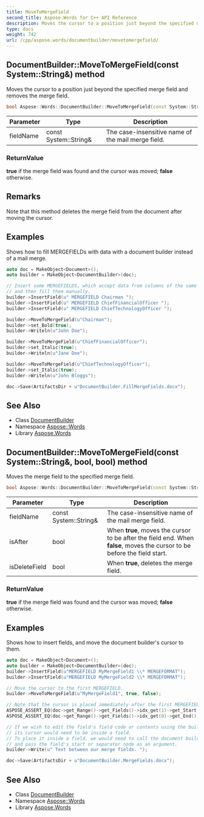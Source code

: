 ```yaml
---
title: MoveToMergeField
second_title: Aspose.Words for C++ API Reference
description: Moves the cursor to a position just beyond the specified merge field and removes the merge field.
type: docs
weight: 742
url: /cpp/aspose.words/documentbuilder/movetomergefield/
---
```

## DocumentBuilder::MoveToMergeField(const System::String\&) method


Moves the cursor to a position just beyond the specified merge field and removes the merge field.

```cpp
bool Aspose::Words::DocumentBuilder::MoveToMergeField(const System::String &fieldName)
```


| Parameter | Type | Description |
| --- | --- | --- |
| fieldName | const System::String\& | The case-insensitive name of the mail merge field. |

### ReturnValue

**true** if the merge field was found and the cursor was moved; **false** otherwise.
## Remarks


Note that this method deletes the merge field from the document after moving the cursor.

## Examples



Shows how to fill MERGEFIELDs with data with a document builder instead of a mail merge. 
```cpp
auto doc = MakeObject<Document>();
auto builder = MakeObject<DocumentBuilder>(doc);

// Insert some MERGEFIELDS, which accept data from columns of the same name in a data source during a mail merge,
// and then fill them manually.
builder->InsertField(u" MERGEFIELD Chairman ");
builder->InsertField(u" MERGEFIELD ChiefFinancialOfficer ");
builder->InsertField(u" MERGEFIELD ChiefTechnologyOfficer ");

builder->MoveToMergeField(u"Chairman");
builder->set_Bold(true);
builder->Writeln(u"John Doe");

builder->MoveToMergeField(u"ChiefFinancialOfficer");
builder->set_Italic(true);
builder->Writeln(u"Jane Doe");

builder->MoveToMergeField(u"ChiefTechnologyOfficer");
builder->set_Italic(true);
builder->Writeln(u"John Bloggs");

doc->Save(ArtifactsDir + u"DocumentBuilder.FillMergeFields.docx");
```

## See Also

* Class [DocumentBuilder](../)
* Namespace [Aspose::Words](../../)
* Library [Aspose.Words](../../../)
## DocumentBuilder::MoveToMergeField(const System::String\&, bool, bool) method


Moves the merge field to the specified merge field.

```cpp
bool Aspose::Words::DocumentBuilder::MoveToMergeField(const System::String &fieldName, bool isAfter, bool isDeleteField)
```


| Parameter | Type | Description |
| --- | --- | --- |
| fieldName | const System::String\& | The case-insensitive name of the mail merge field. |
| isAfter | bool | When **true**, moves the cursor to be after the field end. When **false**, moves the cursor to be before the field start. |
| isDeleteField | bool | When **true**, deletes the merge field. |

### ReturnValue

**true** if the merge field was found and the cursor was moved; **false** otherwise.

## Examples



Shows how to insert fields, and move the document builder's cursor to them. 
```cpp
auto doc = MakeObject<Document>();
auto builder = MakeObject<DocumentBuilder>(doc);
builder->InsertField(u"MERGEFIELD MyMergeField1 \\* MERGEFORMAT");
builder->InsertField(u"MERGEFIELD MyMergeField2 \\* MERGEFORMAT");

// Move the cursor to the first MERGEFIELD.
builder->MoveToMergeField(u"MyMergeField1", true, false);

// Note that the cursor is placed immediately after the first MERGEFIELD, and before the second.
ASPOSE_ASSERT_EQ(doc->get_Range()->get_Fields()->idx_get(1)->get_Start(), builder->get_CurrentNode());
ASPOSE_ASSERT_EQ(doc->get_Range()->get_Fields()->idx_get(0)->get_End(), builder->get_CurrentNode()->get_PreviousSibling());

// If we wish to edit the field's field code or contents using the builder,
// its cursor would need to be inside a field.
// To place it inside a field, we would need to call the document builder's MoveTo method
// and pass the field's start or separator node as an argument.
builder->Write(u" Text between our merge fields. ");

doc->Save(ArtifactsDir + u"DocumentBuilder.MergeFields.docx");
```

## See Also

* Class [DocumentBuilder](../)
* Namespace [Aspose::Words](../../)
* Library [Aspose.Words](../../../)
